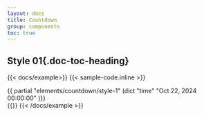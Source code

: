 ```yaml
---
layout: docs
title: Countdown
group: components
toc: true
---
```

## Style 01{.doc-toc-heading}
{{< docs/example>}}
{{< sample-code.inline >}}
<div class="py-10">
	{{ partial  "elements/countdown/style-1" (dict "time" "Oct 22, 2024 00:00:00" )}}
</div>
{{</ sample-code.inline >}}
{{< /docs/example >}}
